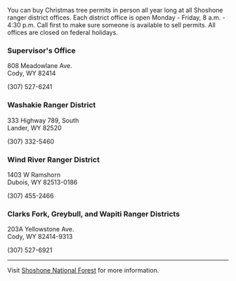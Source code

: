 You can buy Christmas tree permits in person all year long at all Shoshone ranger district offices. Each district office is open Monday - Friday, 8 a.m. - 4:30 p.m. Call first to make sure someone is available to sell permits. All offices are closed on federal holidays.

### Supervisor's Office
808 Meadowlane Ave.  
Cody, WY 82414

(307) 527-6241

### Washakie Ranger District
333 Highway 789, South  
Lander, WY 82520

(307) 332-5460

### Wind River Ranger District
1403 W Ramshorn  
Dubois, WY 82513-0186

(307) 455-2466

### Clarks Fork, Greybull, and Wapiti Ranger Districts
203A Yellowstone Ave.   
Cody, WY 82414-9313

(307) 527-6921

***

Visit [Shoshone National Forest](https://www.fs.usda.gov/main/shoshone) for more information.
